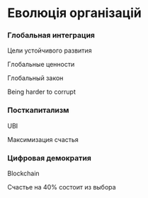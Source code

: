 # Еволюція організацій

### Глобальная интеграция

Цели устойчивого развития

Глобальные ценности

Глобальный закон

Being harder to corrupt

### Посткапитализм

UBI

Максимизация счастья

### Цифровая демократия

Blockchain

Счастье на 40% состоит из выбора

